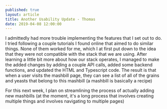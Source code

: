 ```yaml
---
published: true
layout: article
title: Another Usability Update - Thomas
date: 2019-04-08 12:00:00
---
```


I admittedly had more trouble implementing the features that I set out to do. I tried following a couple tutorials I found online that aimed to do similar things. None of them worked for me, which I at first put down to the idea that they were not compatible with the stack that we are using. After learning a little bit more about how our stack operates, I managed to make the added changes by adding a couple API calls, added some backend functions, and updated the HTML and Typescript code. The result is that when a user visits the mashbill page, they can see a list of all of the grains and yeasts that belong to this mashbill (a mashbill is basically a recipe)

For this next week, I plan on streamlining the process of actually adding new mashbills (at the moment, it's a long process that involves creating multiple things and involves navigating to multiple pages)
